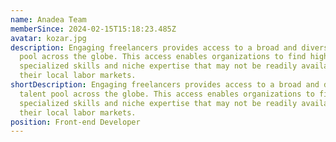 ```yaml
---
name: Anadea Team
memberSince: 2024-02-15T15:18:23.485Z
avatar: kozar.jpg
description: Engaging freelancers provides access to a broad and diverse talent
  pool across the globe. This access enables organizations to find highly
  specialized skills and niche expertise that may not be readily available in
  their local labor markets.
shortDescription: Engaging freelancers provides access to a broad and diverse
  talent pool across the globe. This access enables organizations to find highly
  specialized skills and niche expertise that may not be readily available in
  their local labor markets.
position: Front-end Developer
---
```

